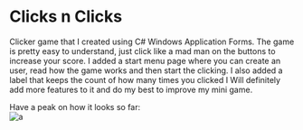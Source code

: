 # Clicks n Clicks
Clicker game that I created using C# Windows Application Forms. The game is pretty easy to understand, just click like a mad man on the buttons to increase your score. I added a start menu page where you can create an user, read how the game works and then start the clicking. I also added a label that keeps the count of how many times you clicked
I Will definitely add more features to it and do my best to improve my mini game.


Have a peak on how it looks so far:\
![a](https://user-images.githubusercontent.com/16005672/56523001-a4031d00-654f-11e9-820a-f270d017a623.JPG)

